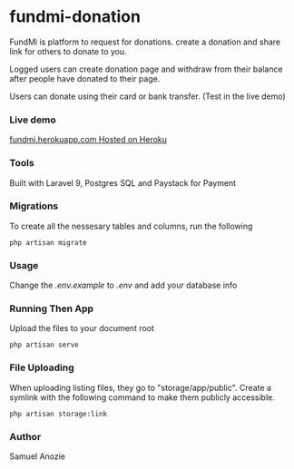 # fundmi-donation

FundMi is platform to request for donations. create a donation and share link for others to donate to you.

Logged users can create donation page and withdraw from their balance after people have donated to their page.

Users can donate using their card or bank transfer. (Test in the live demo)

### Live demo

[fundmi.herokuapp.com Hosted on Heroku](https://fundmi.herokuapp.com/)

### Tools

Built with Laravel 9, Postgres SQL and Paystack for Payment

### Migrations

To create all the nessesary tables and columns, run the following

```
php artisan migrate
```

### Usage

Change the _.env.example_ to _.env_ and add your database info

### Running Then App

Upload the files to your document root

```
php artisan serve

```

### File Uploading

When uploading listing files, they go to "storage/app/public". Create a symlink with the following command to make them publicly accessible.

```
php artisan storage:link
```

### Author

Samuel Anozie
